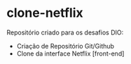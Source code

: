 # clone-netflix
Repositório criado para os desafios DIO:
  - Criação de Repositório Git/Github
  - Clone da interface Netflix [front-end]
